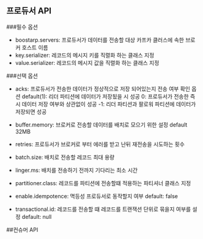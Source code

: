 ## 프로듀서 API

###필수 옵션
- boostarp.servers: 프로듀서가 데이터를 전송할 대상 카프카 클러스에 속한 브로커 호스트 이름
- key.serializer: 레코드의 메시지 키를 직렬화 하는 클래스 지정
- value.serializer: 레코드의 메시지 값을 직렬화 하는 클래스 지정

###선택 옵션
- acks: 프로듀서가 전송한 데이터가 정상적으로 저장 되어있는지 전송 여부 확인 옵션 
        default(1): 리더 파티션에 데이터가 저장됬을 시 성공
        0: 프로듀서가 전송한 즉시 데이터 저장 여부와 상관없이 성공
       -1: 리더 파티션과 팔로워 파티션에 데이터가 저장되면 성공
  
- buffer.memory: 브로커로 전송할 데이터를 배치로 모으기 위한 설정 default 32MB
- retries: 프로듀서가 브로커로 부터 에러를 받고 난뒤 재전송을 시도하는 횟수
- batch.size: 배치로 전송할 레코드 최대 용량
- linger.ms: 배치를 전송하기 전까지 기다리는 최소 시간
- partitioner.class: 레코드를 파티션에 전송할떄 적용하는 파티셔너 클래스 지정
- enable.idempotence: 멱등성 프로듀서로 동작할지 여부 default: false
- transactional.id: 레코드를 전송할 떄 레코드를 트랜잭션 단위로 묶을지 여부를 설정 default: null

##컨슈머 API
